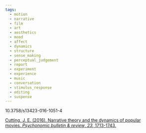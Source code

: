 ```yaml
---
tags:
  - motion
  - narrative
  - film
  - art
  - aesthetics
  - mood
  - affect
  - dynamics
  - structure
  - sense_making
  - perceptual_judgement
  - report
  - experiment
  - experience
  - music
  - conversation
  - stimulus_response
  - editing
  - suspense
---
```


10.3758/s13423-016-1051-4

[Cutting, J. E. (2016). Narrative theory and the dynamics of popular movies. _Psychonomic bulletin & review_, _23_, 1713-1743.](https://link.springer.com/content/pdf/10.3758/s13423-016-1051-4.pdf)